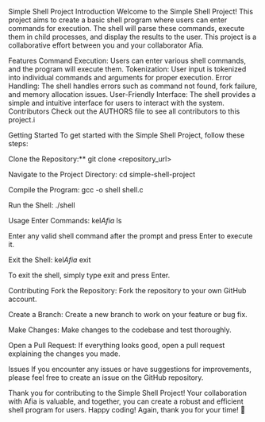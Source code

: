 Simple Shell Project
Introduction
Welcome to the Simple Shell Project! This project aims to create a basic shell program where users can enter commands for execution. The shell will parse these commands, execute them in child processes, and display the results to the user. This project is a collaborative effort between you and your collaborator Afia.

Features
Command Execution: Users can enter various shell commands, and the program will execute them.
Tokenization: User input is tokenized into individual commands and arguments for proper execution.
Error Handling: The shell handles errors such as command not found, fork failure, and memory allocation issues.
User-Friendly Interface: The shell provides a simple and intuitive interface for users to interact with the system.
Contributors
Check out the AUTHORS file to see all contributors to this project.i

Getting Started
To get started with the Simple Shell Project, follow these steps:

Clone the Repository:**
git clone <repository_url>

Navigate to the Project Directory:
cd simple-shell-project

Compile the Program:
gcc -o shell shell.c

Run the Shell:
./shell

Usage
Enter Commands:
kel$Afia$ ls

Enter any valid shell command after the prompt and press Enter to execute it.

Exit the Shell:
kel$Afia$ exit

To exit the shell, simply type exit and press Enter.

Contributing
Fork the Repository: Fork the repository to your own GitHub account.

Create a Branch: Create a new branch to work on your feature or bug fix.

Make Changes: Make changes to the codebase and test thoroughly.

Open a Pull Request: If everything looks good, open a pull request explaining the changes you made.

Issues
If you encounter any issues or have suggestions for improvements, please feel free to create an issue on the GitHub repository.

Thank you for contributing to the Simple Shell Project! Your collaboration with Afia is valuable, and together, you can create a robust and efficient shell program for users. Happy coding! Again, thank you for your time! 🚀
